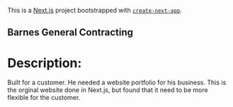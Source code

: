 This is a [Next.js](https://nextjs.org/) project bootstrapped with [`create-next-app`](https://github.com/vercel/next.js/tree/canary/packages/create-next-app).

## Barnes General Contracting

# Description:
Built for a customer. He needed a website portfolio for his business. This is the orginal website done in Next.js, but found that it need to be more flexible for the customer.

